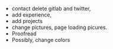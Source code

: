 * contact delete gitlab and twitter,
* add experience,
* add projects
* change pictures, page loading picures.
* Proofread
* Possibly, change colors